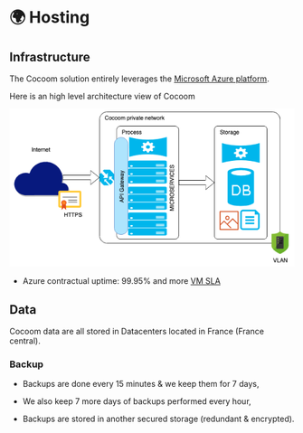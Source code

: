# 🌍 Hosting

## Infrastructure

The Cocoom solution entirely leverages the [Microsoft Azure platform](https://azure.microsoft.com/en-us/).

Here is an high level architecture view of Cocoom

![High level architecture](/img/infra/infra_high-level.png)

- Azure contractual uptime: 99.95% and more [VM SLA](https://azure.microsoft.com/en-us/support/legal/sla/virtual-machines/v1_9/)

## Data

Cocoom data are all stored in Datacenters located in France (France central).

### Backup

- Backups are done every 15 minutes & we keep them for 7 days,

- We also keep 7 more days of backups performed every hour,

- Backups are stored in another secured storage (redundant & encrypted).
